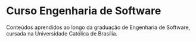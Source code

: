 # Curso Engenharia de Software
Conteúdos aprendidos ao longo da graduação de Engenharia de Software, cursada na Universidade Católica de Brasília.
